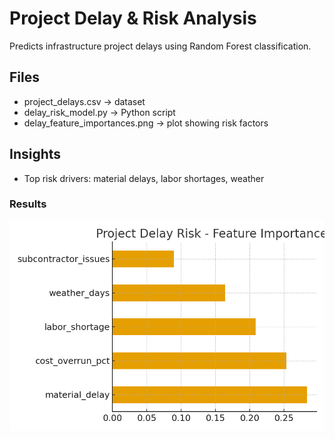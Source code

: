 # Project Delay & Risk Analysis

Predicts infrastructure project delays using Random Forest classification.

## Files
- project_delays.csv → dataset
- delay_risk_model.py → Python script
- delay_feature_importances.png → plot showing risk factors

## Insights
- Top risk drivers: material delays, labor shortages, weather

### Results
![Feature Importances for Delay Risk](IMG_3140.png)

